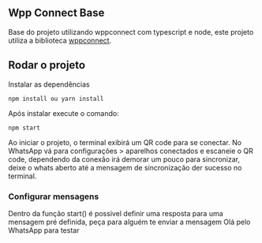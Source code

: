 ## Wpp Connect Base
Base do projeto utilizando wppconnect com typescript e node, este projeto utiliza a biblioteca [wppconnect](https://wppconnect.io/pt-BR/).

## Rodar o projeto

Instalar as dependências
```
npm install ou yarn install
```
 Após instalar execute o comando:
 ```
 npm start
 ```

Ao iniciar o projeto, o terminal exibirá um QR code para se conectar. No WhatsApp vá para configurações > aparelhos conectados e escaneie o QR code, dependendo da conexão irá demorar um pouco para sincronizar, deixe o whats aberto até a mensagem de sincronização der sucesso no terminal. 

### Configurar mensagens
Dentro da função start() é possivel definir uma resposta para uma mensagem pré definida, peça para alguém te enviar a mensagem Olá pelo WhatsApp para testar

